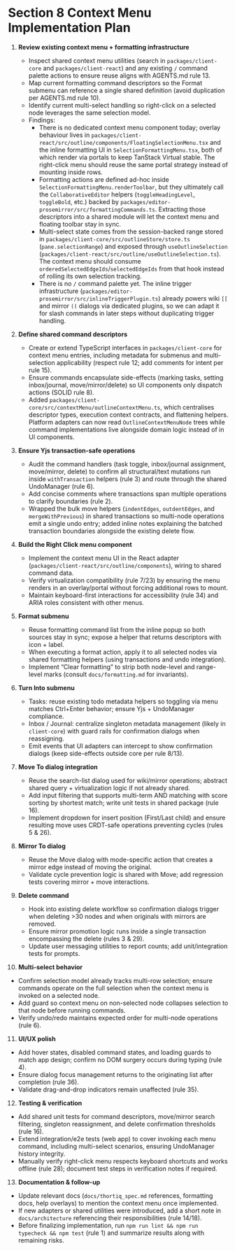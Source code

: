 # Section 8 Context Menu Implementation Plan

1. **Review existing context menu + formatting infrastructure**
   - Inspect shared context menu utilities (search in `packages/client-core` and `packages/client-react`) and any existing `/` command palette actions to ensure reuse aligns with AGENTS.md rule 13.
   - Map current formatting command descriptors so the Format submenu can reference a single shared definition (avoid duplication per AGENTS.md rule 10).
   - Identify current multi-select handling so right-click on a selected node leverages the same selection model.
   - Findings:
     - There is no dedicated context menu component today; overlay behaviour lives in `packages/client-react/src/outline/components/FloatingSelectionMenu.tsx` and the inline formatting UI in `SelectionFormattingMenu.tsx`, both of which render via portals to keep TanStack Virtual stable. The right-click menu should reuse the same portal strategy instead of mounting inside rows.
     - Formatting actions are defined ad-hoc inside `SelectionFormattingMenu.renderToolbar`, but they ultimately call the `CollaborativeEditor` helpers (`toggleHeadingLevel`, `toggleBold`, etc.) backed by `packages/editor-prosemirror/src/formattingCommands.ts`. Extracting those descriptors into a shared module will let the context menu and floating toolbar stay in sync.
     - Multi-select state comes from the session-backed range stored in `packages/client-core/src/outlineStore/store.ts` (`pane.selectionRange`) and exposed through `useOutlineSelection` (`packages/client-react/src/outline/useOutlineSelection.ts`). The context menu should consume `orderedSelectedEdgeIds`/`selectedEdgeIds` from that hook instead of rolling its own selection tracking.
     - There is no `/` command palette yet. The inline trigger infrastructure (`packages/editor-prosemirror/src/inlineTriggerPlugin.ts`) already powers wiki `[[` and mirror `((` dialogs via dedicated plugins, so we can adapt it for slash commands in later steps without duplicating trigger handling.

2. **Define shared command descriptors**
   - Create or extend TypeScript interfaces in `packages/client-core` for context menu entries, including metadata for submenus and multi-selection applicability (respect rule 12; add comments for intent per rule 15).
   - Ensure commands encapsulate side-effects (marking tasks, setting inbox/journal, move/mirror/delete) so UI components only dispatch actions (SOLID rule 8).
   - Added `packages/client-core/src/contextMenu/outlineContextMenu.ts`, which centralises descriptor types, execution context contracts, and flattening helpers. Platform adapters can now read `OutlineContextMenuNode` trees while command implementations live alongside domain logic instead of in UI components.

3. **Ensure Yjs transaction-safe operations**
   - Audit the command handlers (task toggle, inbox/journal assignment, move/mirror, delete) to confirm all structural/text mutations run inside `withTransaction` helpers (rule 3) and route through the shared UndoManager (rule 6).
   - Add concise comments where transactions span multiple operations to clarify boundaries (rule 2).
   - Wrapped the bulk move helpers (`indentEdges`, `outdentEdges`, and `mergeWithPrevious`) in shared transactions so multi-node operations emit a single undo entry; added inline notes explaining the batched transaction boundaries alongside the existing delete flow.

4. **Build the Right Click menu component**
   - Implement the context menu UI in the React adapter (`packages/client-react/src/outline/components`), wiring to shared command data.
   - Verify virtualization compatibility (rule 7/23) by ensuring the menu renders in an overlay/portal without forcing additional rows to mount.
   - Maintain keyboard-first interactions for accessibility (rule 34) and ARIA roles consistent with other menus.

5. **Format submenu**
   - Reuse formatting command list from the inline popup so both sources stay in sync; expose a helper that returns descriptors with icon + label.
   - When executing a format action, apply it to all selected nodes via shared formatting helpers (using transactions and undo integration).
   - Implement “Clear formatting” to strip both node-level and range-level marks (consult `docs/formatting.md` for invariants).

6. **Turn Into submenu**
   - Tasks: reuse existing todo metadata helpers so toggling via menu matches Ctrl+Enter behavior; ensure Yjs + UndoManager compliance.
   - Inbox / Journal: centralize singleton metadata management (likely in `client-core`) with guard rails for confirmation dialogs when reassigning.
   - Emit events that UI adapters can intercept to show confirmation dialogs (keep side-effects outside core per rule 8/13).

7. **Move To dialog integration**
   - Reuse the search-list dialog used for wiki/mirror operations; abstract shared query + virtualization logic if not already shared.
   - Add input filtering that supports multi-term AND matching with score sorting by shortest match; write unit tests in shared package (rule 16).
   - Implement dropdown for insert position (First/Last child) and ensure resulting move uses CRDT-safe operations preventing cycles (rules 5 & 26).

8. **Mirror To dialog**
   - Reuse the Move dialog with mode-specific action that creates a mirror edge instead of moving the original.
   - Validate cycle prevention logic is shared with Move; add regression tests covering mirror + move interactions.

9. **Delete command**
   - Hook into existing delete workflow so confirmation dialogs trigger when deleting >30 nodes and when originals with mirrors are removed.
   - Ensure mirror promotion logic runs inside a single transaction encompassing the delete (rules 3 & 29).
   - Update user messaging utilities to report counts; add unit/integration tests for prompts.

10. **Multi-select behavior**
   - Confirm selection model already tracks multi-row selection; ensure commands operate on the full selection when the context menu is invoked on a selected node.
   - Add guard so context menu on non-selected node collapses selection to that node before running commands.
   - Verify undo/redo maintains expected order for multi-node operations (rule 6).

11. **UI/UX polish**
   - Add hover states, disabled command states, and loading guards to match app design; confirm no DOM surgery occurs during typing (rule 4).
   - Ensure dialog focus management returns to the originating list after completion (rule 36).
   - Validate drag-and-drop indicators remain unaffected (rule 35).

12. **Testing & verification**
   - Add shared unit tests for command descriptors, move/mirror search filtering, singleton reassignment, and delete confirmation thresholds (rule 16).
   - Extend integration/e2e tests (web app) to cover invoking each menu command, including multi-select scenarios, ensuring UndoManager history integrity.
   - Manually verify right-click menu respects keyboard shortcuts and works offline (rule 28); document test steps in verification notes if required.

13. **Documentation & follow-up**
   - Update relevant docs (`docs/thortiq_spec.md` references, formatting docs, help overlays) to mention the context menu once implemented.
   - If new adapters or shared utilities were introduced, add a short note in `docs/architecture` referencing their responsibilities (rule 14/18).
   - Before finalizing implementation, run `npm run lint && npm run typecheck && npm test` (rule 1) and summarize results along with remaining risks.
